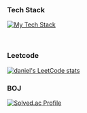 <br>

### Tech Stack
[![My Tech Stack](https://embed.stackshare.io/stacks/embed/edc0cd2dcbbd775922b5f9576e4939)](https://stackshare.io/donghyunmain/main)


<br>

### Leetcode
[![daniel's LeetCode stats](https://leetcard.jacoblin.cool/donghyun-daniel?ext=contest)](https://github.com/donghyun-daniel/PS-LeetCode)
<br>

### BOJ
[![Solved.ac Profile](http://mazassumnida.wtf/api/v2/generate_badge?boj=zidane92)](https://solved.ac/zidane92e)
